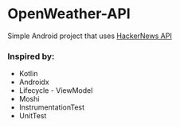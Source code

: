 # OpenWeather-API
Simple Android project that uses [HackerNews API](https://github.com/HackerNews/API)

### Inspired by:
* Kotlin
* Androidx
* Lifecycle - ViewModel
* Moshi
* InstrumentationTest
* UnitTest
